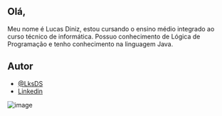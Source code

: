 ## Olá, 

Meu nome é Lucas Diniz, estou cursando o ensino médio integrado ao curso técnico de informática.
Possuo conhecimento de Lógica de Programação e tenho conhecimento na linguagem Java.



## Autor

- [@LksDS](https://www.github.com/LksDS)
- [Linkedin](https://www.linkedin.com/in/lucas-diniz-b1a975279/)




![image](https://encrypted-tbn0.gstatic.com/images?q=tbn:ANd9GcT9Z0YTDv1vpbS0CVVmASvB36C0TYWK-301jTQSi0gl&s)